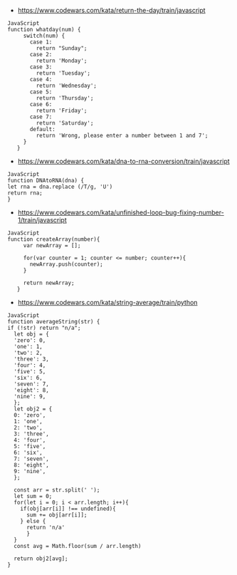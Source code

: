 * https://www.codewars.com/kata/return-the-day/train/javascript
```
JavaScript
function whatday(num) { 
     switch(num) {
       case 1:
         return "Sunday";
       case 2:
         return 'Monday';
       case 3:
         return 'Tuesday';
       case 4:
         return 'Wednesday';
       case 5:
         return 'Thursday';
       case 6:
         return 'Friday';
       case 7:
         return 'Saturday';
       default:
         return 'Wrong, please enter a number between 1 and 7';
     }
   }

```
* https://www.codewars.com/kata/dna-to-rna-conversion/train/javascript
```
JavaScript
function DNAtoRNA(dna) {
let rna = dna.replace (/T/g, 'U')
return rna;
}
```
* https://www.codewars.com/kata/unfinished-loop-bug-fixing-number-1/train/javascript
```
JavaScript
function createArray(number){
     var newArray = [];
     
     for(var counter = 1; counter <= number; counter++){
       newArray.push(counter);
     }
     
     return newArray;
   }
```
* https://www.codewars.com/kata/string-average/train/python
``` 
JavaScript
function averageString(str) {
if (!str) return "n/a";
  let obj = {
  'zero': 0,
  'one': 1,
  'two': 2,
  'three': 3,
  'four': 4,
  'five': 5,
  'six': 6,
  'seven': 7,
  'eight': 8,
  'nine': 9,
  };
  let obj2 = {
  0: 'zero',
  1: 'one',
  2: 'two',
  3: 'three',
  4: 'four',
  5: 'five',
  6: 'six',
  7: 'seven',
  8: 'eight',
  9: 'nine',
  };
  
  const arr = str.split(' ');
  let sum = 0;
  for(let i = 0; i < arr.length; i++){
    if(obj[arr[i]] !== undefined){
      sum += obj[arr[i]]; 
    } else {
      return 'n/a'
      }
  }
  const avg = Math.floor(sum / arr.length)
  
  return obj2[avg];
}
```